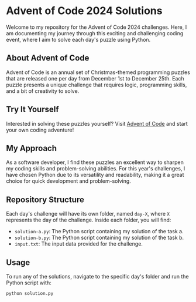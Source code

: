 # Advent of Code 2024 Solutions

Welcome to my repository for the Advent of Code 2024 challenges. Here, I am documenting my journey through this exciting and challenging coding event, where I aim to solve each day's puzzle using Python.

## About Advent of Code

Advent of Code is an annual set of Christmas-themed programming puzzles that are released one per day from December 1st to December 25th. Each puzzle presents a unique challenge that requires logic, programming skills, and a bit of creativity to solve.

## Try It Yourself

Interested in solving these puzzles yourself? Visit [Advent of Code](https://adventofcode.com/) and start your own coding adventure!

## My Approach

As a software developer, I find these puzzles an excellent way to sharpen my coding skills and problem-solving abilities. For this year's challenges, I have chosen Python due to its versatility and readability, making it a great choice for quick development and problem-solving.

## Repository Structure

Each day's challenge will have its own folder, named `day-X`, where `X` represents the day of the challenge. Inside each folder, you will find:

- `solution-a.py`: The Python script containing my solution of the task a.
- `solution-b.py`: The Python script containing my solution of the task b.
- `input.txt`: The input data provided for the challenge.

## Usage

To run any of the solutions, navigate to the specific day's folder and run the Python script with:

```bash
python solution.py